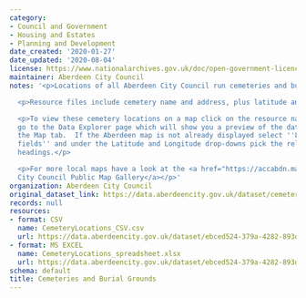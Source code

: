 ```yaml
---
category:
- Council and Government
- Housing and Estates
- Planning and Development
date_created: '2020-01-27'
date_updated: '2020-08-04'
license: https://www.nationalarchives.gov.uk/doc/open-government-licence/version/3/
maintainer: Aberdeen City Council
notes: '<p>Locations of all Aberdeen City Council run cemeteries and burial grounds.</p>

  <p>Resource files include cemetery name and address, plus latitude and longitude.</p>

  <p>To view these cemetery locations on a map click on the resource name below to
  go to the Data Explorer page which will show you a preview of the data.  Click on
  the Map tab.  If the Aberdeen map is not already displayed select ''Latitude / Longitude
  fields'' and under the Latitude and Longitude drop-downs pick the relevant column
  headings.</p>

  <p>For more local maps have a look at the <a href="https://accabdn.maps.arcgis.com/apps/MinimalGallery/index.html?appid=ef2d388404864ef9955640d5b7efb9b5">Aberdeen
  City Council Public Map Gallery</a></p>'
organization: Aberdeen City Council
original_dataset_link: https://data.aberdeencity.gov.uk/dataset/cemeteries
records: null
resources:
- format: CSV
  name: CemeteryLocations_CSV.csv
  url: https://data.aberdeencity.gov.uk/dataset/ebced524-379a-4282-893d-e3bff180ddd8/resource/eb210854-f99e-450f-863d-b0c6a332a174/download/cemeterylocations_csv.csv
- format: MS EXCEL
  name: CemeteryLocations_spreadsheet.xlsx
  url: https://data.aberdeencity.gov.uk/dataset/ebced524-379a-4282-893d-e3bff180ddd8/resource/3ed677ce-c456-4df5-b4f5-1ee30fce5921/download/cemeterylocations_spreadsheet.xlsx
schema: default
title: Cemeteries and Burial Grounds
---
```

